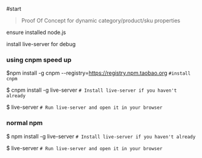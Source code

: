 #start

> Proof Of Concept for dynamic category/product/sku properties



ensure installed node.js

install live-server for debug

### using cnpm speed up
$npm install -g cnpm --registry=https://registry.npm.taobao.org `#install cnpm`

$ cnpm install -g live-server  `# Install live-server if you haven't already`

$ live-server                 `# Run live-server and open it in your browser`


### normal npm

$ npm install -g live-server  `# Install live-server if you haven't already`

$ live-server                 `# Run live-server and open it in your browser`